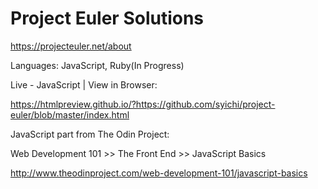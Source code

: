 # Project Euler Solutions

https://projecteuler.net/about


Languages: JavaScript, Ruby(In Progress)


Live - JavaScript | View in Browser:

https://htmlpreview.github.io/?https://github.com/syichi/project-euler/blob/master/index.html


JavaScript part from The Odin Project:

Web Development 101 >> The Front End >> JavaScript Basics

http://www.theodinproject.com/web-development-101/javascript-basics